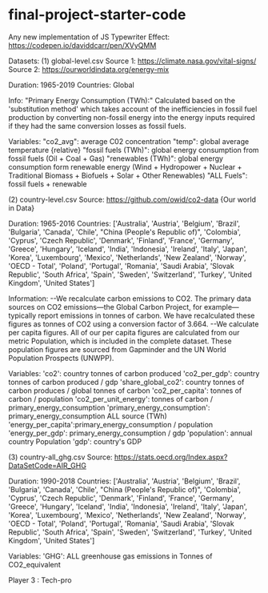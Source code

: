 # final-project-starter-code

Any new implementation of JS Typewriter Effect: https://codepen.io/daviddcarr/pen/XVyQMM

Datasets:
(1) global-level.csv
Source 1: https://climate.nasa.gov/vital-signs/
Source 2: https://ourworldindata.org/energy-mix

Duration: 1965-2019
Countries: Global

Info:
"Primary Energy Consumption (TWh):"
Calculated based on the 'substitution method' which takes account of the inefficiencies
in fossil fuel production by converting non-fossil energy into the energy inputs required if they had the same conversion losses as fossil fuels.

Variables:
"co2_avg": average C02 concentration
"temp": global average temperature {relative}
"fossil fuels (TWh)": global energy consumption from fossil fuels (Oil + Coal + Gas)
"renewables (TWh)": global energy consumption form renewable energy (Wind + Hydropower + Nuclear + Traditional Biomass + Biofuels + Solar + Other Renewables)
"ALL Fuels": fossil fuels + renewable

(2) country-level.csv
Source: https://github.com/owid/co2-data {Our world in Data}

Duration: 1965-2016
Countries: ['Australia', 'Austria', 'Belgium', 'Brazil', 'Bulgaria', 'Canada',
       'Chile', "China (People's Republic of)", 'Colombia', 'Cyprus',
       'Czech Republic', 'Denmark', 'Finland', 'France',
       'Germany', 'Greece', 'Hungary', 'Iceland', 'India', 'Indonesia',
       'Ireland', 'Italy', 'Japan', 'Korea',
       'Luxembourg',  'Mexico', 'Netherlands',
       'New Zealand', 'Norway', 'OECD - Total', 'Poland', 'Portugal',
       'Romania', 'Saudi Arabia', 'Slovak Republic', 'South Africa',
       'Spain', 'Sweden', 'Switzerland', 'Turkey', 'United Kingdom',
       'United States']

Information:
--We recalculate carbon emissions to CO2. The primary data sources on CO2 emissions—the Global Carbon Project, for example—typically report emissions in tonnes of carbon. We have recalculated these figures as tonnes of CO2 using a conversion factor of 3.664.
--We calculate per capita figures. All of our per capita figures are calculated from our metric Population, which is included in the complete dataset. These population figures are sourced from Gapminder and the UN World Population Prospects (UNWPP).

Variables:
'co2': country tonnes of carbon produced
'co2_per_gdp': country tonnes of carbon produced / gdp
'share_global_co2': country tonnes of carbon produces / global tonnes of carbon
'co2_per_capita': tonnes of carbon / population
'co2_per_unit_energy': tonnes of carbon / primary_energy_consumption
'primary_energy_consumption': primary_energy_consumption ALL source (TWh)
'energy_per_capita':primary_energy_consumption / population
'energy_per_gdp': primary_energy_consumption / gdp
'population': annual country Population
'gdp': country's GDP

(3) country-all_ghg.csv
Source: https://stats.oecd.org/Index.aspx?DataSetCode=AIR_GHG

Duration: 1990-2018
Countries: ['Australia', 'Austria', 'Belgium', 'Brazil', 'Bulgaria', 'Canada',
       'Chile', "China (People's Republic of)", 'Colombia', 'Cyprus',
       'Czech Republic', 'Denmark', 'Finland', 'France',
       'Germany', 'Greece', 'Hungary', 'Iceland', 'India', 'Indonesia',
       'Ireland', 'Italy', 'Japan', 'Korea',
       'Luxembourg',  'Mexico', 'Netherlands',
       'New Zealand', 'Norway', 'OECD - Total', 'Poland', 'Portugal',
       'Romania', 'Saudi Arabia', 'Slovak Republic', 'South Africa',
       'Spain', 'Sweden', 'Switzerland', 'Turkey', 'United Kingdom',
       'United States']

Variables:
'GHG': ALL greenhouse gas emissions in Tonnes of CO2_equivalent

Player 3 : Tech-pro
